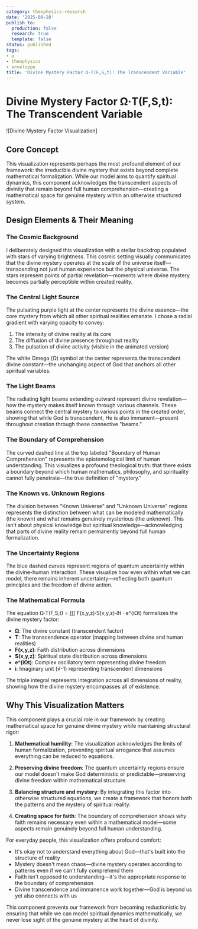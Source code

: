 ```yaml
---
category: theophysics-research
date: '2025-09-28'
publish_to:
  production: false
  research: true
  template: false
status: published
tags:
- o
- theophysics
- enveloppe
title: 'Divine Mystery Factor Ω·T(F,S,t): The Transcendent Variable'
---
```

   
# Divine Mystery Factor Ω·T(F,S,t): The Transcendent Variable   
   
![Divine Mystery Factor Visualization]   
   
## Core Concept   
   
This visualization represents perhaps the most profound element of our framework: the irreducible divine mystery that exists beyond complete mathematical formalization. While our model aims to quantify spiritual dynamics, this component acknowledges the transcendent aspects of divinity that remain beyond full human comprehension—creating a mathematical space for genuine mystery within an otherwise structured system.   
   
## Design Elements & Their Meaning   
   
### The Cosmic Background   
   
I deliberately designed this visualization with a stellar backdrop populated with stars of varying brightness. This cosmic setting visually communicates that the divine mystery operates at the scale of the universe itself—transcending not just human experience but the physical universe. The stars represent points of partial revelation—moments where divine mystery becomes partially perceptible within created reality.   
   
### The Central Light Source   
   
The pulsating purple light at the center represents the divine essence—the core mystery from which all other spiritual realities emanate. I chose a radial gradient with varying opacity to convey:   
   
1. The intensity of divine reality at its core   
2. The diffusion of divine presence throughout reality   
3. The pulsation of divine activity (visible in the animated version)   
   
The white Omega (Ω) symbol at the center represents the transcendent divine constant—the unchanging aspect of God that anchors all other spiritual variables.   
   
### The Light Beams   
   
The radiating light beams extending outward represent divine revelation—how the mystery makes itself known through various channels. These beams connect the central mystery to various points in the created order, showing that while God is transcendent, He is also immanent—present throughout creation through these connective "beams."   
   
### The Boundary of Comprehension   
   
The curved dashed line at the top labeled "Boundary of Human Comprehension" represents the epistemological limit of human understanding. This visualizes a profound theological truth: that there exists a boundary beyond which human mathematics, philosophy, and spirituality cannot fully penetrate—the true definition of "mystery."   
   
### The Known vs. Unknown Regions   
   
The division between "Known Universe" and "Unknown Universe" regions represents the distinction between what can be modeled mathematically (the known) and what remains genuinely mysterious (the unknown). This isn't about physical knowledge but spiritual knowledge—acknowledging that parts of divine reality remain permanently beyond full human formalization.   
   
### The Uncertainty Regions   
   
The blue dashed curves represent regions of quantum uncertainty within the divine-human interaction. These visualize how even within what we can model, there remains inherent uncertainty—reflecting both quantum principles and the freedom of divine action.   
   
### The Mathematical Formula   
   
The equation Ω·T(F,S,t) = ∫∫∫ F(x,y,z)·S(x,y,z)·∂t · e^(iΩt) formalizes the divine mystery factor:   
   
   
- **Ω**: The divine constant (transcendent factor)   
- **T**: The transcendence operator (mapping between divine and human realities)   
- **F(x,y,z)**: Faith distribution across dimensions   
- **S(x,y,z)**: Spiritual state distribution across dimensions   
- **e^(iΩt)**: Complex oscillatory term representing divine freedom   
- **i**: Imaginary unit (√-1) representing transcendent dimensions   
   
The triple integral represents integration across all dimensions of reality, showing how the divine mystery encompasses all of existence.   
   
## Why This Visualization Matters   
   
This component plays a crucial role in our framework by creating mathematical space for genuine divine mystery while maintaining structural rigor:   
   
1. **Mathematical humility**: The visualization acknowledges the limits of human formalization, preventing spiritual arrogance that assumes everything can be reduced to equations.   
       
2. **Preserving divine freedom**: The quantum uncertainty regions ensure our model doesn't make God deterministic or predictable—preserving divine freedom within mathematical structure.   
       
3. **Balancing structure and mystery**: By integrating this factor into otherwise structured equations, we create a framework that honors both the patterns and the mystery of spiritual reality.   
       
4. **Creating space for faith**: The boundary of comprehension shows why faith remains necessary even within a mathematical model—some aspects remain genuinely beyond full human understanding.   
       
   
For everyday people, this visualization offers profound comfort:   
   
   
- It's okay not to understand everything about God—that's built into the structure of reality   
- Mystery doesn't mean chaos—divine mystery operates according to patterns even if we can't fully comprehend them   
- Faith isn't opposed to understanding—it's the appropriate response to the boundary of comprehension   
- Divine transcendence and immanence work together—God is beyond us yet also connects with us   
   
This component prevents our framework from becoming reductionistic by ensuring that while we can model spiritual dynamics mathematically, we never lose sight of the genuine mystery at the heart of divinity.